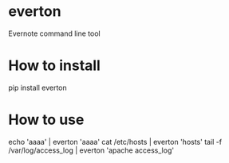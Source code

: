 everton
=======

Evernote command line tool


# How to install
pip install everton

# How to use
echo 'aaaa' | everton 'aaaa'
  cat /etc/hosts | everton 'hosts'
  tail -f /var/log/access_log | everton 'apache access_log'
